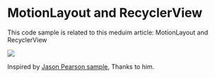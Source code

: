 
# MotionLayout and RecyclerView
This code sample is related to this meduim article: MotionLayout and RecyclerView



 <p align="left">
  <img src="raw/preview.gif">
</p>

Inspired by [Jason Pearson sample](https://github.com/kaeawc/motion-recycle), Thanks to him.
